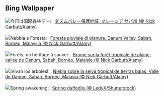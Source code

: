 ## Bing Wallpaper
![](https://www.bing.com/th?id=OHR.DanumValley_JA-JP9471621232_UHD.jpg&w=1000)今日は国際森林デー:&nbsp;&ensp;[ダヌムバレー保護地域, マレーシア サバ州 (© Nick Garbutt/Alamy)](https://www.bing.com/th?id=OHR.DanumValley_JA-JP9471621232_UHD.jpg)
<br><br/>
![](https://www.bing.com/th?id=OHR.DanumValley_IT-IT2622437428_UHD.jpg&w=1000)Nebbia e Foresta:&nbsp;&ensp;[Foresta pluviale di pianura, Danum Valley, Sabah, Borneo, Malaysia (© Nick Garbutt/Alamy)](https://www.bing.com/th?id=OHR.DanumValley_IT-IT2622437428_UHD.jpg)
<br><br/>
![](https://www.bing.com/th?id=OHR.DanumValley_FR-FR1144734329_UHD.jpg&w=1000)Forêts, un héritage à sauver:&nbsp;&ensp;[Brume sur la forêt tropicale de plaine, vallée de Danum, Sabah, Bornéo, Malaisie (© Nick Garbutt/Alamy)](https://www.bing.com/th?id=OHR.DanumValley_FR-FR1144734329_UHD.jpg)
<br><br/>
![](https://www.bing.com/th?id=OHR.DanumValley_ES-ES9645883299_UHD.jpg&w=1000)¡Vivan los árboles!:&nbsp;&ensp;[Niebla sobre la selva tropical de tierras bajas, Valle de Danum, Sabah, Borneo, Malasia (© Nick Garbutt/Alamy)](https://www.bing.com/th?id=OHR.DanumValley_ES-ES9645883299_UHD.jpg)
<br><br/>
![](https://www.bing.com/th?id=OHR.SpringDaffodils_EN-GB3144315096_UHD.jpg&w=1000)Spring awakening:&nbsp;&ensp;[Spring daffodils (© LedyX/Shutterstock)](https://www.bing.com/th?id=OHR.SpringDaffodils_EN-GB3144315096_UHD.jpg)
<br><br/>
